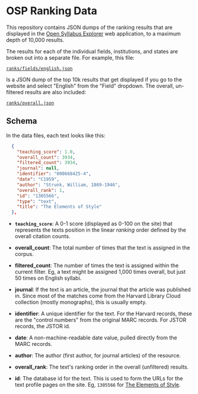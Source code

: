 
# OSP Ranking Data

This repository contains JSON dumps of the ranking results that are displayed in the [Open Syllabus Explorer](http://explorer.opensyllabusproject.org/) web application, to a maximum depth of 10,000 results.

The results for each of the individual fields, institutions, and states are broken out into a separate file. For example, this file:

[`ranks/fields/english.json`](https://github.com/davidmcclure/osp-ranking-data/blob/master/ranks/fields/english.json)

Is a JSON dump of the top 10k results that get displayed if you go to the website and select "English" from the "Field" dropdown. The overall, un-filtered results are also included:

[`ranks/overall.json`](https://github.com/davidmcclure/osp-ranking-data/blob/master/ranks/overall.json)

## Schema

In the data files, each text looks like this:

```json
  {
    "teaching_score": 1.0,
    "overall_count": 3934,
    "filtered_count": 3934,
    "journal": null,
    "identifier": "000668425-4",
    "date": "C1959",
    "author": "Strunk, William, 1869-1946",
    "overall_rank": 1,
    "id": "1305566",
    "type": "text",
    "title": "The Elements of Style"
  },
```

- **`teaching_score`**: A 0-1 score (displayed as 0-100 on the site) that represents the texts position in the linear _ranking_ order defined by the overall citation counts.

- **overall_count**: The total number of times that the text is assigned in the corpus.

- **filtered_count**: The number of times the text is assigned within the current filter. Eg, a text might be assigned 1,000 times overall, but just 50 times on English syllabi.

- **journal**: If the text is an article, the journal that the article was published in. Since most of the matches come from the Harvard Library Cloud collection (mostly monographs), this is usually empty.

- **identifier**: A unique identifier for the text. For the Harvard records, these are the "control numbers" from the original MARC records. For JSTOR records, the JSTOR id.

- **date**: A non-machine-readable date value, pulled directly from the MARC records.

- **author**: The author (first author, for journal articles) of the resource.

- **overall_rank**: The text's ranking order in the overall (unfiltered) results.

- **id**: The database id for the text. This is used to form the URLs for the text profile pages on the site. Eg, `1305566` for [The Elements of Style](http://explorer.opensyllabusproject.org/text/1305566).
